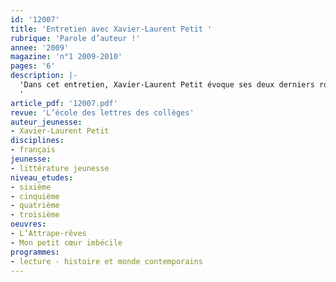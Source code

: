 ```yaml
---
id: '12007'
title: 'Entretien avec Xavier-Laurent Petit '
rubrique: 'Parole d’auteur !'
annee: '2009'
magazine: 'n°1 2009-2010'
pages: '6'
description: |-
  'Dans cet entretien, Xavier-Laurent Petit évoque ses deux derniers romans, « L’Attrape-rêves » et « Mon petit cœur imbécile », mais aussi la lecture, l’écriture et la fragilité de l’adolescence.
  '
article_pdf: '12007.pdf'
revue: 'L’école des lettres des collèges'
auteur_jeunesse:
- Xavier-Laurent Petit
disciplines:
- français
jeunesse:
- littérature jeunesse
niveau_etudes:
- sixième
- cinquième
- quatrième
- troisième
oeuvres:
- L’Attrape-rêves
- Mon petit cœur imbécile
programmes:
- lecture - histoire et monde contemporains
---
```

